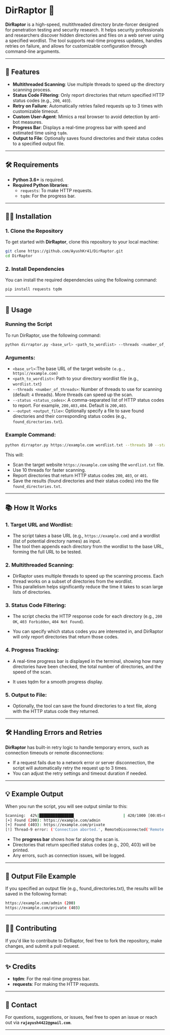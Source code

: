 # DirRaptor 🦖

**DirRaptor** is a high-speed, multithreaded directory brute-forcer designed for penetration testing and security research. It helps security professionals and researchers discover hidden directories and files on a web server using a specified wordlist. The tool supports real-time progress updates, handles retries on failure, and allows for customizable configuration through command-line arguments.

---

## 🚀 Features
- **Multithreaded Scanning**: Use multiple threads to speed up the directory scanning process.
- **Status Code Filtering**: Only report directories that return specified HTTP status codes (e.g., `200`, `403`).
- **Retry on Failure**: Automatically retries failed requests up to 3 times with customizable timeout.
- **Custom User-Agent**: Mimics a real browser to avoid detection by anti-bot measures.
- **Progress Bar**: Displays a real-time progress bar with speed and estimated time using `tqdm`.
- **Output to File**: Optionally saves found directories and their status codes to a specified output file.

---

## 🛠 Requirements

- **Python 3.6+** is required.
- **Required Python libraries**:
  - `requests`: To make HTTP requests.
  - `tqdm`: For the progress bar.

---

## 🧑‍💻 Installation

### 1. **Clone the Repository**

To get started with **DirRaptor**, clone this repository to your local machine:

```bash
git clone https://github.com/AyushKr41/DirRaptor.git
cd DirRaptor
```
### 2. **Install Dependencies**

You can install the required dependencies using the following command:

```bash
pip install requests tqdm
```

---

## 📄 Usage

### Running the Script
To run DirRaptor, use the following command:
```bash
python dirraptor.py <base_url> <path_to_wordlist> --threads <number_of_threads> --status <status_codes> --output <output_file>
```
### Arguments:

- `<base_url>`:The base URL of the target website `(e.g., https://example.com)`
- `<path_to_wordlist>`: Path to your directory wordlist file (e.g., `wordlist.txt`)
- `--threads <number_of_threads>`: Number of threads to use for scanning (default: `4` threads). More threads can speed up the scan.
- `--status <status_codes>`: A comma-separated list of HTTP status codes to report. For example, `200,403,404`. Default is `200,403`.
- `--output <output_file>`: Optionally specify a file to save found directories and their corresponding status codes (e.g., `found_directories.txt`).

### Example Command:
```bash
python dirraptor.py https://example.com wordlist.txt --threads 10 --status 200,403,401 --output found_directories.txt
```
This will:
- Scan the target website `https://example.com` using the `wordlist.txt` file.
- Use 10 threads for faster scanning.
- Report directories that return HTTP status codes `200`, `403`, or `401`.
- Save the results (found directories and their status codes) into the file `found_directories.txt`.

---

## 📚 How It Works

### 1. Target URL and Wordlist:
- The script takes a base URL (e.g., `https://example.com`) and a wordlist (list of potential directory names) as input.
- The tool then appends each directory from the wordlist to the base URL, forming the full URL to be tested.

### 2. Multithreaded Scanning:
- DirRaptor uses multiple threads to speed up the scanning process. Each thread works on a subset of directories from the wordlist.
- This parallelism helps significantly reduce the time it takes to scan large lists of directories.

### 3. Status Code Filtering:
- The script checks the HTTP response code for each directory (e.g., `200 OK`, `403 Forbidden`, `404 Not Found`).

- You can specify which status codes you are interested in, and DirRaptor will only report directories that return those codes.

### 4. Progress Tracking:
- A real-time progress bar is displayed in the terminal, showing how many directories have been checked, the total number of directories, and the speed of the scan.

- It uses tqdm for a smooth progress display.

### 5. Output to File:
- Optionally, the tool can save the found directories to a text file, along with the HTTP status code they returned.

---

## 🛠 Handling Errors and Retries
**DirRaptor** has built-in retry logic to handle temporary errors, such as connection timeouts or remote disconnections:
- If a request fails due to a network error or server disconnection, the script will automatically retry the request up to 3 times.
- You can adjust the retry settings and timeout duration if needed.

--- 

## 💡 Example Output
When you run the script, you will see output similar to this:

```bash
Scanning:  42%|███████████████▎                     | 420/1000 [00:05<00:07, 80.00it/s]
[+] Found (200): https://example.com/admin
[+] Found (403): https://example.com/private
[!] Thread-9 error: ('Connection aborted.', RemoteDisconnected('Remote end closed connection without response'))
```
- The **progress bar** shows how far along the scan is.
- Directories that return specified status codes (e.g., 200, 403) will be printed.
- Any errors, such as connection issues, will be logged.

---

## 📄 Output File Example
If you specified an output file (e.g., found_directories.txt), the results will be saved in the following format:

```bash
https://example.com/admin (200)
https://example.com/private (403)
```

---

## 🧑‍💻 Contributing
If you'd like to contribute to DirRaptor, feel free to fork the repository, make changes, and submit a pull request.

---

## ✨ Credits
- **tqdm**: For the real-time progress bar.
- **requests**: For making the HTTP requests.

---

## 💬 Contact
For questions, suggestions, or issues, feel free to open an issue or reach out via **`rajayush4422@gmail.com`**.

___
